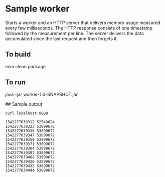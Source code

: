 # Sample worker


Starts a worker and an HTTP server that delivers memory usage measured every few milliseconds.
The HTTP response consists of one timestamp followed by the measurement per line.
The server delivers the data accumulated since the last request and then forgets it.

## To build

mvn clean package

## To run

java -jar worker-1.0-SNAPSHOT.jar <port>

## Sample output

`curl localhost:8009`

```
1542277639312 52549624
1542277639323 53899672
1542277639336 53899672
1542277639347 53899672
1542277639359 53899672
1542277639371 53899672
1542277639384 53899672
1542277639397 53899672
1542277639408 53899672
1542277639420 53899672
1542277639432 53899672
1542277639444 53899672
```